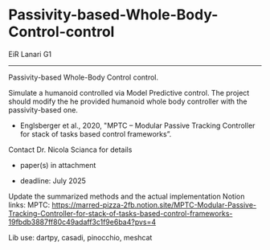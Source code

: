 # Passivity-based-Whole-Body-Control-control
EiR Lanari G1

---

Passivity-based Whole-Body Control control. 

Simulate a humanoid controlled via Model Predictive control. 
The project should modify the he provided humanoid whole body controller with the passivity-based one.

- Englsberger et al., 2020, "MPTC – Modular Passive Tracking Controller for
stack of tasks based control frameworks”.

Contact Dr. Nicola Scianca for details
- paper(s) in attachment

- deadline: July 2025

Update the summarized methods and the actual implementation
Notion links:
 MPTC:
 https://marred-pizza-2fb.notion.site/MPTC-Modular-Passive-Tracking-Controller-for-stack-of-tasks-based-control-frameworks-19fbdb3887ff80c49adaff3c1f9e6ba4?pvs=4

Lib use:
dartpy, casadi, pinocchio, meshcat
